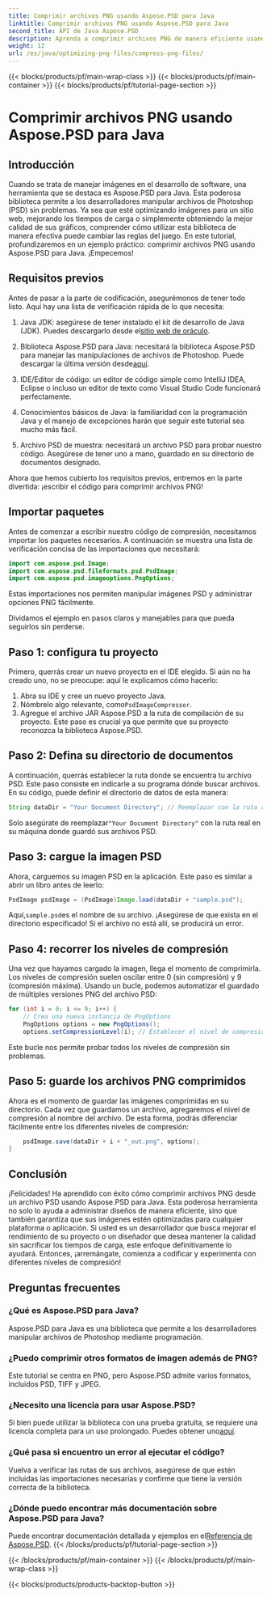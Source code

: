 ```yaml
---
title: Comprimir archivos PNG usando Aspose.PSD para Java
linktitle: Comprimir archivos PNG usando Aspose.PSD para Java
second_title: API de Java Aspose.PSD
description: Aprenda a comprimir archivos PNG de manera eficiente usando Aspose.PSD para Java. Este tutorial lo guía a través de la implementación del código, garantizando un manejo óptimo de los archivos.
weight: 12
url: /es/java/optimizing-png-files/compress-png-files/
---
```


{{< blocks/products/pf/main-wrap-class >}}
{{< blocks/products/pf/main-container >}}
{{< blocks/products/pf/tutorial-page-section >}}

# Comprimir archivos PNG usando Aspose.PSD para Java

## Introducción

Cuando se trata de manejar imágenes en el desarrollo de software, una herramienta que se destaca es Aspose.PSD para Java. Esta poderosa biblioteca permite a los desarrolladores manipular archivos de Photoshop (PSD) sin problemas. Ya sea que esté optimizando imágenes para un sitio web, mejorando los tiempos de carga o simplemente obteniendo la mejor calidad de sus gráficos, comprender cómo utilizar esta biblioteca de manera efectiva puede cambiar las reglas del juego. En este tutorial, profundizaremos en un ejemplo práctico: comprimir archivos PNG usando Aspose.PSD para Java. ¡Empecemos!

## Requisitos previos

Antes de pasar a la parte de codificación, asegurémonos de tener todo listo. Aquí hay una lista de verificación rápida de lo que necesita:

1.  Java JDK: asegúrese de tener instalado el kit de desarrollo de Java (JDK). Puedes descargarlo desde el[sitio web de oráculo](https://www.oracle.com/java/technologies/javase-jdk11-downloads.html).

2. Biblioteca Aspose.PSD para Java: necesitará la biblioteca Aspose.PSD para manejar las manipulaciones de archivos de Photoshop. Puede descargar la última versión desde[aquí](https://releases.aspose.com/psd/java/).

3. IDE/Editor de código: un editor de código simple como IntelliJ IDEA, Eclipse o incluso un editor de texto como Visual Studio Code funcionará perfectamente.

4. Conocimientos básicos de Java: la familiaridad con la programación Java y el manejo de excepciones harán que seguir este tutorial sea mucho más fácil.

5. Archivo PSD de muestra: necesitará un archivo PSD para probar nuestro código. Asegúrese de tener uno a mano, guardado en su directorio de documentos designado.

Ahora que hemos cubierto los requisitos previos, entremos en la parte divertida: ¡escribir el código para comprimir archivos PNG!

## Importar paquetes

Antes de comenzar a escribir nuestro código de compresión, necesitamos importar los paquetes necesarios. A continuación se muestra una lista de verificación concisa de las importaciones que necesitará:

```java
import com.aspose.psd.Image;
import com.aspose.psd.fileformats.psd.PsdImage;
import com.aspose.psd.imageoptions.PngOptions;
```

Estas importaciones nos permiten manipular imágenes PSD y administrar opciones PNG fácilmente.

Dividamos el ejemplo en pasos claros y manejables para que pueda seguirlos sin perderse. 

## Paso 1: configura tu proyecto

Primero, querrás crear un nuevo proyecto en el IDE elegido. Si aún no ha creado uno, no se preocupe: aquí le explicamos cómo hacerlo:

1. Abra su IDE y cree un nuevo proyecto Java.
2.  Nómbrelo algo relevante, como`PsdImageCompressor`.
3. Agregue el archivo JAR Aspose.PSD a la ruta de compilación de su proyecto. Este paso es crucial ya que permite que su proyecto reconozca la biblioteca Aspose.PSD.

## Paso 2: Defina su directorio de documentos

A continuación, querrás establecer la ruta donde se encuentra tu archivo PSD. Este paso consiste en indicarle a su programa dónde buscar archivos. En su código, puede definir el directorio de datos de esta manera:

```java
String dataDir = "Your Document Directory"; // Reemplazar con la ruta real
```

 Solo asegúrate de reemplazar`"Your Document Directory"` con la ruta real en su máquina donde guardó sus archivos PSD.

## Paso 3: cargue la imagen PSD

Ahora, carguemos su imagen PSD en la aplicación. Este paso es similar a abrir un libro antes de leerlo:

```java
PsdImage psdImage = (PsdImage)Image.load(dataDir + "sample.psd");
```

 Aquí,`sample.psd`es el nombre de su archivo. ¡Asegúrese de que exista en el directorio especificado! Si el archivo no está allí, se producirá un error.

## Paso 4: recorrer los niveles de compresión

Una vez que hayamos cargado la imagen, llega el momento de comprimirla. Los niveles de compresión suelen oscilar entre 0 (sin compresión) y 9 (compresión máxima). Usando un bucle, podemos automatizar el guardado de múltiples versiones PNG del archivo PSD:

```java
for (int i = 0; i <= 9; i++) {
    // Crea una nueva instancia de PngOptions
    PngOptions options = new PngOptions();
    options.setCompressionLevel(i); // Establecer el nivel de compresión
```

Este bucle nos permite probar todos los niveles de compresión sin problemas. 

## Paso 5: guarde los archivos PNG comprimidos

Ahora es el momento de guardar las imágenes comprimidas en su directorio. Cada vez que guardamos un archivo, agregaremos el nivel de compresión al nombre del archivo. De esta forma, podrás diferenciar fácilmente entre los diferentes niveles de compresión:

```java
    psdImage.save(dataDir + i + "_out.png", options);
}
```

## Conclusión

¡Felicidades! Ha aprendido con éxito cómo comprimir archivos PNG desde un archivo PSD usando Aspose.PSD para Java. Esta poderosa herramienta no solo lo ayuda a administrar diseños de manera eficiente, sino que también garantiza que sus imágenes estén optimizadas para cualquier plataforma o aplicación. Si usted es un desarrollador que busca mejorar el rendimiento de su proyecto o un diseñador que desea mantener la calidad sin sacrificar los tiempos de carga, este enfoque definitivamente lo ayudará. Entonces, ¡arremángate, comienza a codificar y experimenta con diferentes niveles de compresión! 

## Preguntas frecuentes

### ¿Qué es Aspose.PSD para Java?  
Aspose.PSD para Java es una biblioteca que permite a los desarrolladores manipular archivos de Photoshop mediante programación.

### ¿Puedo comprimir otros formatos de imagen además de PNG?  
Este tutorial se centra en PNG, pero Aspose.PSD admite varios formatos, incluidos PSD, TIFF y JPEG.

### ¿Necesito una licencia para usar Aspose.PSD?  
 Si bien puede utilizar la biblioteca con una prueba gratuita, se requiere una licencia completa para un uso prolongado. Puedes obtener uno[aquí](https://purchase.aspose.com/buy).

### ¿Qué pasa si encuentro un error al ejecutar el código?  
Vuelva a verificar las rutas de sus archivos, asegúrese de que estén incluidas las importaciones necesarias y confirme que tiene la versión correcta de la biblioteca.

### ¿Dónde puedo encontrar más documentación sobre Aspose.PSD para Java?  
 Puede encontrar documentación detallada y ejemplos en el[Referencia de Aspose.PSD](https://reference.aspose.com/psd/java/).
{{< /blocks/products/pf/tutorial-page-section >}}

{{< /blocks/products/pf/main-container >}}
{{< /blocks/products/pf/main-wrap-class >}}

{{< blocks/products/products-backtop-button >}}
